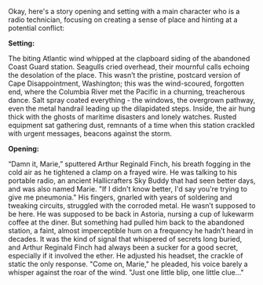Okay, here's a story opening and setting with a main character who is a radio technician, focusing on creating a sense of place and hinting at a potential conflict:

**Setting:**

The biting Atlantic wind whipped at the clapboard siding of the abandoned Coast Guard station. Seagulls cried overhead, their mournful calls echoing the desolation of the place. This wasn’t the pristine, postcard version of Cape Disappointment, Washington; this was the wind-scoured, forgotten end, where the Columbia River met the Pacific in a churning, treacherous dance. Salt spray coated everything - the windows, the overgrown pathway, even the metal handrail leading up the dilapidated steps. Inside, the air hung thick with the ghosts of maritime disasters and lonely watches. Rusted equipment sat gathering dust, remnants of a time when this station crackled with urgent messages, beacons against the storm.

**Opening:**

“Damn it, Marie,” sputtered Arthur Reginald Finch, his breath fogging in the cold air as he tightened a clamp on a frayed wire. He was talking to his portable radio, an ancient Hallicrafters Sky Buddy that had seen better days, and was also named Marie. "If I didn't know better, I'd say you're trying to give me pneumonia." His fingers, gnarled with years of soldering and tweaking circuits, struggled with the corroded metal. He wasn’t supposed to be here. He was supposed to be back in Astoria, nursing a cup of lukewarm coffee at the diner. But something had pulled him back to the abandoned station, a faint, almost imperceptible hum on a frequency he hadn’t heard in decades. It was the kind of signal that whispered of secrets long buried, and Arthur Reginald Finch had always been a sucker for a good secret, especially if it involved the ether. He adjusted his headset, the crackle of static the only response. "Come on, Marie," he pleaded, his voice barely a whisper against the roar of the wind. "Just one little blip, one little clue..."
